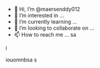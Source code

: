 - 👋 Hi, I’m @maersenddy012
- 👀 I’m interested in ...
- 🌱 I’m currently learning ...
- 💞️ I’m looking to collaborate on ...
- 📫 How to reach me ...
sa
<!---
maersenddy012/maersenddy012 is a ✨ special ✨ repository because its `README.md` (this file) appears on your GitHub profile.
You can click the Preview link to take a look at your changes.
--->l
iouomnbsa
s
